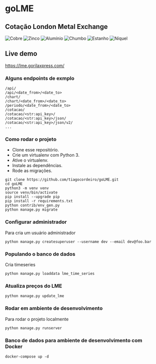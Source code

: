 goLME
=====

Cotação London Metal Exchange
-----------------------------

![Cobre](https://img.shields.io/badge/LME-Cobre-green.svg)
![Zinco](https://img.shields.io/badge/LME-Zinco-green.svg)
![Alumínio](https://img.shields.io/badge/LME-Aluminio-green.svg)
![Chumbo](https://img.shields.io/badge/LME-Chumbo-green.svg)
![Estanho](https://img.shields.io/badge/LME-Estanho-green.svg)
![Níquel](https://img.shields.io/badge/LME-Niquel-green.svg)

## Live demo
https://lme.gorilaxpress.com/

### Alguns endpoints de exmplo
```
/api/
/api/<date_from>/<date_to>
/chart/
/chart/<date_from>/<date_to>
/periodo/<date_from>/<date_to>
/cotacao/
/cotacao/<str:api_key>/
/cotacao/<str:api_key>/json/
/cotacao/<str:api_key>/json/v2/
...
```

### Como rodar o projeto

* Clone esse repositório.
* Crie um virtualenv com Python 3.
* Ative o virtualenv.
* Instale as dependências.
* Rode as migrações.

```
git clone https://github.com/tiagocordeiro/goLME.git
cd goLME
python3 -m venv venv
source venv/bin/activate
pip install --upgrade pip
pip install -r requirements.txt
python contrib/env_gen.py
python manage.py migrate
```

### Configurar administrador

Para cria um usuário administrador

```
python manage.py createsuperuser --username dev --email dev@foo.bar
```

### Populando o banco de dados

Cria timeseries

```
python manage.py loaddata lme_time_series
```

### Atualiza preços do LME

```
python manage.py update_lme
```

### Rodar em ambiente de desenvolvimento

Para rodar o projeto localmente

```
python manage.py runserver
```

### Banco de dados para ambiente de desenvolvimento com Docker

```
docker-compose up -d
```
